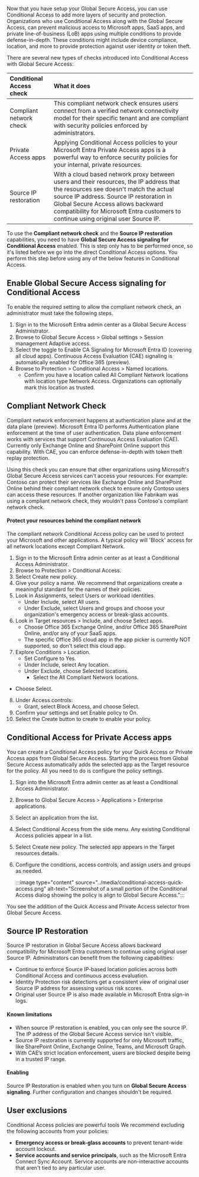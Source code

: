 Now that you have setup your Global Secure Access, you can use Conditional Access to add more layers of security and protection. Organizations who use Conditional Access along with the Global Secure Access, can prevent malicious access to Microsoft apps, SaaS apps, and private line-of-business (LoB) apps using multiple conditions to provide defense-in-depth. These conditions might include device compliance, location, and more to provide protection against user identity or token theft.

There are several new types of checks introduced into Conditional Access with Global Secure Access:

| Conditional Access check | What it does |
| :--- | :--- |
| Compliant network check | This compliant network check ensures users connect from a verified network connectivity model for their specific tenant and are compliant with security policies enforced by administrators. |
| Private Access apps | Applying Conditional Access policies to your Microsoft Entra Private Access apps is a powerful way to enforce security policies for your internal, private resources. |
| Source IP restoration | With a cloud based network proxy between users and their resources, the IP address that the resources see doesn't match the actual source IP address. Source IP restoration in Global Secure Access allows backward compatibility for Microsoft Entra customers to continue using original user Source IP. |

To use the **Compliant network check** and the **Source IP restoration** capabilities, you need to have **Global Secure Access signaling for Conditional Access** enabled. This is step only has to be performed once, so it's listed before we go into the direct Conditional Access options. You perform this step before using any of the below features in Conditional Access.

## Enable Global Secure Access signaling for Conditional Access
To enable the required setting to allow the compliant network check, an administrator must take the following steps.

1. Sign in to the Microsoft Entra admin center as a Global Secure Access Administrator.
1. Browse to Global Secure Access > Global settings > Session management Adaptive access.
1. Select the toggle to Enable CA Signaling for Microsoft Entra ID (covering all cloud apps). Continuous Access Evaluation (CAE) signaling is automatically enabled for Office 365 (preview).
1. Browse to Protection > Conditional Access > Named locations.
     - Confirm you have a location called All Compliant Network locations with location type Network Access. Organizations can optionally mark this location as trusted.

## Compliant Network Check
Compliant network enforcement happens at authentication plane and at the data plane (preview). Microsoft Entra ID performs Authentication plane enforcement at the time of user authentication. Data plane enforcement works with services that support Continuous Access Evaluation (CAE). Currently only Exchange Online and SharePoint Online support this capability. With CAE, you can enforce defense-in-depth with token theft replay protection.

Using this check you can ensure that other organizations using Microsoft's Global Secure Access services can't access your resources.
For example: Contoso can protect their services like Exchange Online and SharePoint Online behind their compliant network check to ensure only Contoso users can access these resources. If another organization like Fabrikam was using a compliant network check, they wouldn't pass Contoso's compliant network check.

#### Protect your resources behind the compliant network
The compliant network Conditional Access policy can be used to protect your Microsoft and other applications. A typical policy will 'Block' access for all network locations except Compliant Network.

1. Sign in to the Microsoft Entra admin center as at least a Conditional Access Administrator. 
2. Browse to Protection > Conditional Access.
3. Select Create new policy.
4. Give your policy a name. We recommend that organizations create a meaningful standard for the names of their policies.
5. Look in Assignments, select Users or workload identities.
     - Under Include, select All users.
     - Under Exclude, select Users and groups and choose your organization's emergency access or break-glass accounts.
6. Look in Target resources > Include, and choose Select apps.
     - Choose Office 365 Exchange Online, and/or Office 365 SharePoint Online, and/or any of your SaaS apps.
     - The specific Office 365 cloud app in the app picker is currently NOT supported, so don't select this cloud app.
7. Explore Conditions > Location.
     - Set Configure to Yes.
     - Under Include, select Any location.
     - Under Exclude, choose Selected locations.
         - Select the All Compliant Network locations.
 - Choose Select.
8. Under Access controls:
     - Grant, select Block Access, and choose Select.
9. Confirm your settings and set Enable policy to On.
10. Select the Create button to create to enable your policy.

## Conditional Access for Private Access apps
You can create a Conditional Access policy for your Quick Access or Private Access apps from Global Secure Access. Starting the process from Global Secure Access automatically adds the selected app as the Target resource for the policy. All you need to do is configure the policy settings.

1. Sign into the Microsoft Entra admin center as at least a Conditional Access Administrator.
1. Browse to Global Secure Access > Applications > Enterprise applications.
1. Select an application from the list.
1. Select Conditional Access from the side menu. Any existing Conditional Access policies appear in a list.
1. Select Create new policy. The selected app appears in the Target resources details.
1. Configure the conditions, access controls, and assign users and groups as needed.

   :::image type="content" source="../media/conditional-access-quick-access.png" alt-text="Screenshot of a small portion of the Conditional Access dialog showing the policy is align to Global Secure Access.":::
   
You see the addition of the Quick Access and Private Access selector from Global Secure Access.

## Source IP Restoration
Source IP restoration in Global Secure Access allows backward compatibility for Microsoft Entra customers to continue using original user Source IP. Administrators can benefit from the following capabilities:

 - Continue to enforce Source IP-based location policies across both Conditional Access and continuous access evaluation.
 - Identity Protection risk detections get a consistent view of original user Source IP address for assessing various risk scores.
 - Original user Source IP is also made available in Microsoft Entra sign-in logs.

#### Known limitations
 - When source IP restoration is enabled, you can only see the source IP. The IP address of the Global Secure Access service isn't visible.
 - Source IP restoration is currently supported for only Microsoft traffic, like SharePoint Online, Exchange Online, Teams, and Microsoft Graph.
 - With CAE’s strict location enforcement, users are blocked despite being in a trusted IP range.

#### Enabling
Source IP Restoration is enabled when you turn on **Global Secure Access signaling**. Further configuration and changes shouldn't be required.

## User exclusions
Conditional Access policies are powerful tools We recommend excluding the following accounts from your policies:

 - **Emergency access or break-glass accounts** to prevent tenant-wide account lockout.
 - **Service accounts and service principals**, such as the Microsoft Entra Connect Sync Account. Service accounts are non-interactive accounts that aren't tied to any particular user.
